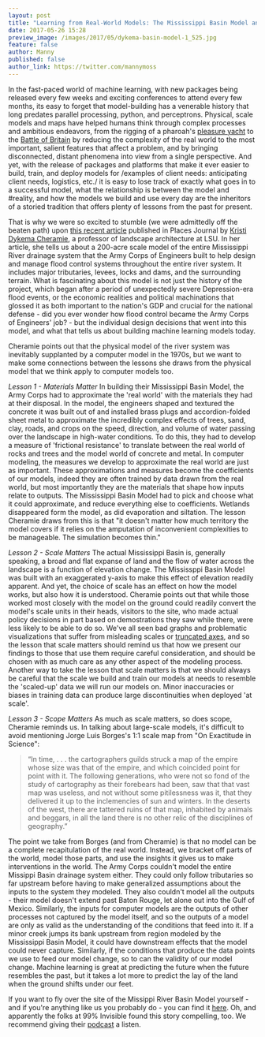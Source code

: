 ```yaml
---
layout: post
title: "Learning from Real-World Models: The Mississippi Basin Model and Machine Learning"
date: 2017-05-26 15:28
preview_image: /images/2017/05/dykema-basin-model-1_525.jpg
feature: false
author: Manny
published: false
author_link: https://twitter.com/mannymoss
---
```


In the fast-paced world of machine learning, with new packages being released every few weeks and exciting conferences to attend every few months, its easy to forget that model-building has a venerable history that long predates parallel processing, python, and perceptrons. Physical, scale models and maps have helped humans think through complex processes and ambitious endeavors, from the rigging of a pharoah's [pleasure yacht](http://www.touregypt.net/images/touregypt/boat.jpg) to the [Battle of Britain](https://upload.wikimedia.org/wikipedia/commons/b/bf/Plotting_Table.jpg) by reducing the complexity of the real world to the most important, salient features that affect a problem, and by bringing disconnected, distant phenomena into view from a single perspective. And yet, with the release of packages and platforms that make it ever easier to build, train, and deploy models for /examples of client needs: anticipating client needs, logistics, etc./ it is easy to lose track of exactly what goes in to a successful model, what the relationship is between the model and #reality, and how the models we build and use every day are the inheritors of a storied tradition that offers plenty of lessons from the past for present.

That is why we were so excited to stumble (we were admittedly off the beaten path) upon [this recent article](https://placesjournal.org/article/the-scale-of-nature-modeling-the-mississippi-river/) published in Places Journal by [Kristi Dykema Cheramie](https://placesjournal.org/author/kristi-dykema-cheramie/), a professor of landscape architecture at LSU. In her article, she tells us about a 200-acre scale model of the entire Mississippi River drainage system that the Army Corps of Engineers built to help design and manage flood control systems throughout the entire river system. It includes major tributaries, levees, locks and dams, and the surrounding terrain. What is fascinating about this model is not just the history of the project, which began after a period of unexpectedly severe Depression-era flood events, or the economic realities and political machinations that glossed it as both important to the nation's GDP and crucial for the national defense - did you ever wonder how flood control became the Army Corps of Engineers' job? - but the individual design decisions that went into this model, and what that tells us about building machine learning models today.

Cheramie points out that the physical model of the river system was inevitably supplanted by a computer model in the 1970s, but we want to make some connections between the lessons she draws from the physical model that we think apply to computer models too. 

_Lesson 1 - Materials Matter_
In building their Mississippi Basin Model, the Army Corps had to approximate the 'real world' with the materials they had at their disposal. In the model, the engineers shaped and textured the concrete it was built out of and installed brass plugs and accordion-folded sheet metal to approximate the incredibly complex effects of trees, sand, clay, roads, and crops on the speed, direction, and volume of water passing over the landscape in high-water conditions. To do this, they had to develop a measure of 'frictional resistance' to translate between the real world of rocks and trees and the model world of concrete and metal. In computer modeling, the measures we develop to approximate the real world are just as important. These approximations and measures become the coefficients of our models, indeed they are often trained by data drawn from the real world, but most importantly they are the materials that shape how inputs relate to outputs. The Mississippi Basin Model had to pick and choose what it could approximate, and reduce everything else to coefficients. Wetlands disappeared form the model, as did evaporation and siltation. The lesson Cheramie draws from this is that "it doesn't matter how much territory the model covers if it relies on the amputation of inconvenient complexities to be manageable. The simulation becomes thin."

_Lesson 2 - Scale Matters_
The actual Mississippi  Basin is, generally speaking, a broad and flat expanse of land and the flow of water across the landscape is a function of elevation change. The Mississppi Basin Model was built with an exaggerated y-axis to make this effect of elevation readily apparent. And yet, the choice of scale has an effect on how the model works, but also how it is understood. Cheramie points out that while those worked most closely with the model on the ground could readily convert the model's scale units in their heads, visitors to the site, who made actual policy decisions in part based on demostrations they saw while there, were less likely to be able to do so. We've all seen bad graphs and problematic visualizations that suffer from misleading scales or [truncated axes](http://imgur.com/gallery/HZe4vKy), and so the lesson that scale matters should remind us that how we present our findings to those that use them require careful consideration, and should be chosen with as much care as any other aspect of the modeling process. Another way to take the lesson that scale matters is that we should always be careful that the scale we build and train our models at needs to resemble the 'scaled-up' data we will run our models on. Minor inaccuracies or biases in training data can produce large discontinuities when deployed 'at scale'.

_Lesson 3 - Scope Matters_
As much as scale matters, so does scope, Cheramie reminds us. In talking about large-scale models, it's difficult to avoid mentioning Jorge Luis Borges's 1:1 scale map from "On Exactitude in Science":

>“In time, . . . the cartographers guilds struck a map of the empire whose size was that of the empire, and which coincided point for point with it. The following generations, who were not so fond of the study of cartography as their forebears had been, saw that that vast map was useless, and not without some pitilessness was it, that they delivered it up to the inclemencies of sun and winters. In the deserts of the west, there are tattered ruins of that map, inhabited by animals and beggars, in all the land there is no other relic of the disciplines of geography.”

The point we take from Borges (and from Cheramie) is that no model can be a complete recapitulation of the real world. Instead, we bracket off parts of the world, model those parts, and use the insights it gives us to make interventions in the world. The Army Corps couldn't model the entire Missippi Basin drainage system either. They could only follow tributaries so far upstream before having to make generalized assumptions about the inputs to the system they modeled. They also couldn't model all the outputs - their model doesn't extend past Baton Rouge, let alone out into the Gulf of Mexico. Similarly, the inputs for computer models are the outputs of other processes not captured by the model itself, and so the outputs of a model are only as valid as the understanding of the conditions that feed into it. If a minor creek jumps its bank upstream from region modeled by the Mississippi Basin Model, it could have downstream effects that the model could never capture. Similarly, if the conditions that produce the data points we use to feed our model change, so to can the validity of our model change. Machine learning is great at predicting the future when the future resembles the past, but it takes a lot more to predict the lay of the land when the ground shifts under our feet.

If you want to fly over the site of the Missippi River Basin Model yourself - and if you're anything like us you probably do - you can find it [here](https://www.google.com/maps/place/Clinton,+MS/@32.3063942,-90.3181508,526m/data=!3m1!1e3!4m5!3m4!1s0x86284ad8d8cb88a9:0xa0744b41f993bb13!8m2!3d32.3415342!4d-90.3217585). Oh, and apparently the folks at 99% Invisible found this story compelling, too. We recommend giving their [podcast](http://99percentinvisible.org/episode/americas-last-top-model/) a listen.
